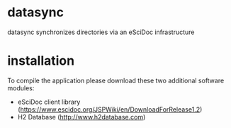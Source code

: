 datasync
========

datasync synchronizes directories via an eSciDoc infrastructure

installation
============

To compile the application please download these two additional 
software modules:

* eSciDoc client library (https://www.escidoc.org/JSPWiki/en/DownloadForRelease1.2) 
* H2 Database (http://www.h2database.com)




